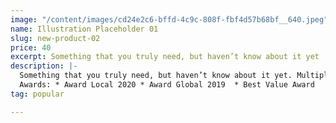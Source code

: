 ```yaml
---
image: "/content/images/cd24e2c6-bffd-4c9c-808f-fbf4d57b68bf__640.jpeg"
name: Illustration Placeholder 01
slug: new-product-02
price: 40
excerpt: Something that you truly need, but haven’t know about it yet
description: |-
  Something that you truly need, but haven’t know about it yet. Multiple winner of Community Awarads.
  Awards: * Award Local 2020 * Award Global 2019  * Best Value Award
tag: popular

---
```

